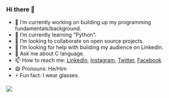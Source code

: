 ### Hi there 👋

- 🔭 I’m currently working on building up my programming fundamentals/background.
- 🌱 I’m currently learning "Python".
- 👯 I’m looking to collaborate on open source projects.
- 🤔 I’m looking for help with building my audience on LinkedIn.
- 💬 Ask me about C language.
- 📫 How to reach me: [LinkedIn](https://www.linkedin.com/in/parth-shete-8b2530201/), [Instagram](https://www.instagram.com/parthshete02/), [Twitter](https://twitter.com/shete_parth), [Facebook](https://www.facebook.com/parth.shete.712/) 
- 😄 Pronouns: He/Him
- ⚡ Fun fact: I wear glasses.

![](https://github-readme-stats.vercel.app/api?username=Parth-Shete&show_icons=true&theme=vision-friendly-dark)

